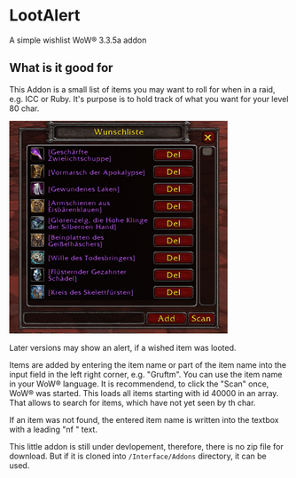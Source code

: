 # LootAlert
A simple wishlist WoW® 3.3.5a addon 

## What is it good for
This Addon is a small list of items you may want to roll for when in a raid, e.g. ICC or Ruby. It's purpose is to hold track of what you want for your level 80 char.

![LootAlert](lootalert.png)

Later versions may show an alert, if a wished item was looted.

Items are added by entering the item name or part of the item name into the input field in the left right corner, e.g. "Gruftm". You can use the item name in your WoW® language. It is recommendend, to click the "Scan" once, WoW® was started. This loads all items starting with  id 40000 in an array. That allows to search for items, which have not yet seen by th char.

If an item was not found, the entered item name is written into the textbox with a leading "nf " text.

This little addon is still under devlopement, therefore, there is no zip file for download. But if it is cloned into `/Interface/Addons` directory, it can be used.

